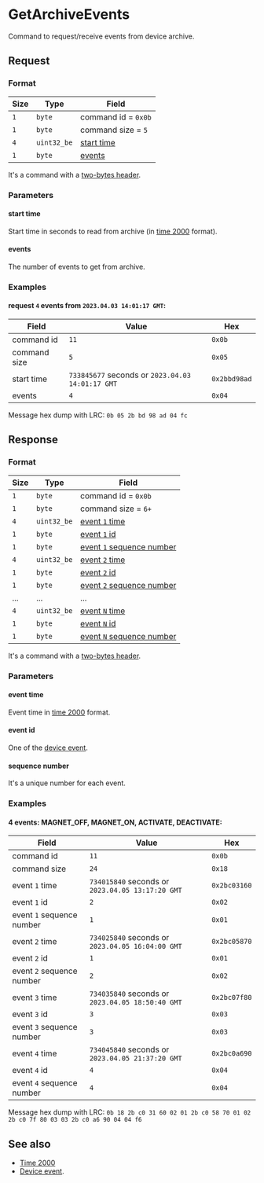 # GetArchiveEvents

Command to request/receive events from device archive.


## Request

### Format

| Size | Type        | Field                     |
| ---- | ----------- | ------------------------- |
| `1`  | `byte`      | command id = `0x0b`       |
| `1`  | `byte`      | command size = `5`        |
| `4`  | `uint32_be` | [start time](#start-time) |
| `1`  | `byte`      | [events](#events)         |

It's a command with a [two-bytes header](../message.md#command-with-a-two-bytes-header).

### Parameters

#### **start time**

Start time in seconds to read from archive (in [time 2000](../types.md#time-2000) format).

#### **events**

The number of events to get from archive.

### Examples

#### request `4` events from `2023.04.03 14:01:17 GMT`:

| Field        | Value                                            | Hex          |
| ------------ | ------------------------------------------------ | ------------ |
| command id   | `11`                                             | `0x0b`       |
| command size | `5`                                              | `0x05`       |
| start time   | `733845677` seconds or `2023.04.03 14:01:17 GMT` | `0x2bbd98ad` |
| events       | `4`                                              | `0x04`       |

Message hex dump with LRC: `0b 05 2b bd 98 ad 04 fc`


## Response

### Format

| Size | Type        | Field                                         |
| ---- | ----------- | --------------------------------------------- |
| `1`  | `byte`      | command id = `0x0b`                           |
| `1`  | `byte`      | command size = `6+`                           |
| `4`  | `uint32_be` | [event `1` time](#event-time)                 |
| `1`  | `byte`      | [event `1` id](#event-id)                     |
| `1`  | `byte`      | [event `1` sequence number](#sequence-number) |
| `4`  | `uint32_be` | [event `2` time](#event-time)                 |
| `1`  | `byte`      | [event `2` id](#event-id)                     |
| `1`  | `byte`      | [event `2` sequence number](#sequence-number) |
| ...  | ...         | ...                                           |
| `4`  | `uint32_be` | [event `N` time](#event-time)                 |
| `1`  | `byte`      | [event `N` id](#event-id)                     |
| `1`  | `byte`      | [event `N` sequence number](#sequence-number) |

It's a command with a [two-bytes header](../message.md#command-with-a-two-bytes-header).

### Parameters

#### **event time**

Event time in [time 2000](../types.md#time-2000) format.

#### **event id**

One of the [device event](../basics.md#device-events).

#### **sequence number**

It's a unique number for each event.

### Examples

#### 4 events: MAGNET_OFF, MAGNET_ON, ACTIVATE, DEACTIVATE:

| Field                     | Value                                            | Hex          |
| ------------------------- | ------------------------------------------------ | ------------ |
| command id                | `11`                                             | `0x0b`       |
| command size              | `24`                                             | `0x18`       |
| event `1` time            | `734015840` seconds or `2023.04.05 13:17:20 GMT` | `0x2bc03160` |
| event `1` id              | `2`                                              | `0x02`       |
| event `1` sequence number | `1`                                              | `0x01`       |
| event `2` time            | `734025840` seconds or `2023.04.05 16:04:00 GMT` | `0x2bc05870` |
| event `2` id              | `1`                                              | `0x01`       |
| event `2` sequence number | `2`                                              | `0x02`       |
| event `3` time            | `734035840` seconds or `2023.04.05 18:50:40 GMT` | `0x2bc07f80` |
| event `3` id              | `3`                                              | `0x03`       |
| event `3` sequence number | `3`                                              | `0x03`       |
| event `4` time            | `734045840` seconds or `2023.04.05 21:37:20 GMT` | `0x2bc0a690` |
| event `4` id              | `4`                                              | `0x04`       |
| event `4` sequence number | `4`                                              | `0x04`       |

Message hex dump with LRC: `0b 18 2b c0 31 60 02 01 2b c0 58 70 01 02 2b c0 7f 80 03 03 2b c0 a6 90 04 04 f6`


## See also

* [Time 2000](../types.md#time-2000)
* [Device event](../basics.md#device-events).
